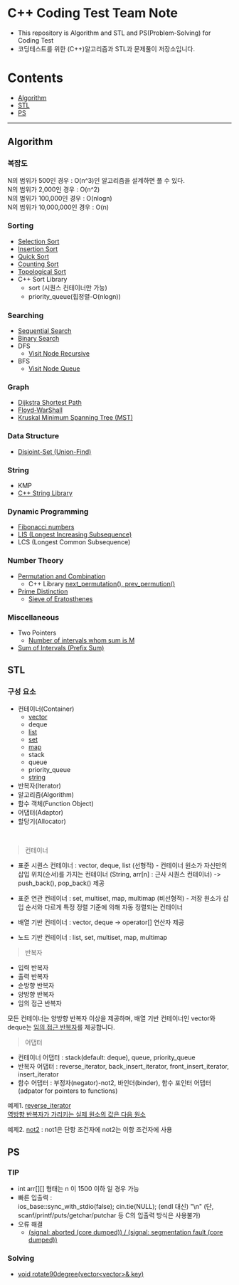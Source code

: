 # C++ Coding Test Team Note
* This repository is Algorithm and STL and PS(Problem-Solving) for Coding Test
* 코딩테스트를 위한 (C++)알고리즘과 STL과 문제풀이 저장소입니다.


# Contents
* [Algorithm](#algorithm)
* [STL](#STL)
* [PS](#PS)
---
## Algorithm
### 복잡도   
N의 범위가 500인 경우 : O(n^3)인 알고리즘을 설계하면 풀 수 있다.   
N의 범위가 2,000인 경우 : O(n^2)   
N의 범위가 100,000인 경우 : O(nlogn)   
N의 범위가 10,000,000인 경우 : O(n)   

### Sorting
  * [Selection Sort](https://github.com/ERIN56/Cpp-Team-Notes/blob/master/Sorting/selectionSort.cpp)
  * [Insertion Sort](https://github.com/ERIN56/Cpp-Team-Notes/blob/master/Sorting/InsertionSort.cpp)
  * [Quick Sort](https://github.com/ERIN56/Cpp-Team-Notes/blob/master/Sorting/quickSort.cpp)
  * [Counting Sort](https://github.com/ERIN56/Cpp-Team-Notes/blob/master/Sorting/CountingSort.cpp)
  * [Topological Sort](https://github.com/ERIN56/Cpp-Team-Notes/blob/master/Sorting/TopologicalSort.cpp)
  * C++ Sort Library
    * sort (시퀀스 컨테이너만 가능)
    * priority_queue(힙정렬-O(nlogn))

### Searching
  * [Sequential Search](https://github.com/ERIN56/Cpp-Team-Notes/blob/master/Searching/sequentialSearch.cpp)
  * [Binary Search](https://github.com/ERIN56/Cpp-Team-Notes/blob/master/Searching/binarySearch.cpp)
  * DFS
    * [Visit Node Recursive](https://github.com/ERIN56/Cpp-Team-Notes/blob/master/Searching/DFS/dfs_visit_graph_node_recursive.cpp)
  * BFS
    * [Visit Node Queue](https://github.com/ERIN56/Cpp-Team-Notes/blob/master/Searching/BFS/bfs_visit_graph_node_queue.cpp)

### Graph
  * [Dijkstra Shortest Path](https://github.com/ERIN56/Cpp-Team-Notes/blob/master/Graph/dikstraShortestPath.cpp)
  * [Floyd-WarShall](https://github.com/ERIN56/Cpp-Team-Notes/blob/master/Graph/Floyd-WarShall.cpp)
  * [Kruskal Minimum Spanning Tree (MST)](https://github.com/ERIN56/Cpp-Team-Notes/blob/master/Graph/kruskal%20MST.cpp)

### Data Structure
  * [Disjoint-Set (Union-Find)](https://github.com/ERIN56/Cpp-Team-Notes/blob/master/Data%20Structure/Disjoint_Set(Union-Find).cpp)

### String
  * KMP
  * [C++ String Library](https://github.com/ERIN56/Cpp-Team-Notes/tree/master/STL/string)

### Dynamic Programming
  * [Fibonacci numbers](https://github.com/ERIN56/Cpp-Team-Notes/blob/master/DP/pibonacci_DP.cpp)
  * [LIS (Longest Increasing Subsequence)](https://github.com/ERIN56/Cpp-Team-Notes/blob/master/DP/LIS(Longest%20Increasing%20Subsequence).cpp)
  * LCS (Longest Common Subsequence)

### Number Theory
  * [Permutation and Combination](https://github.com/ERIN56/Cpp-Team-Notes/blob/master/Number%20Theory/Permutation%20and%20Combination.cpp)
    * C++ Library [next_permutation(), prev_permution()](https://github.com/ERIN56/Cpp-Team-Notes/blob/master/Number%20Theory/next_permutation%2C%20prev_permutation.cpp) 
  * [Prime Distinction](https://github.com/ERIN56/Cpp-Team-Notes/blob/master/Number%20Theory/PrimeDistinction.cpp)
    * [Sieve of Eratosthenes](https://github.com/ERIN56/Cpp-Team-Notes/blob/master/Number%20Theory/Sieve%20of%20Eratosthenes.cpp)

### Miscellaneous
  * Two Pointers
    * [Number of intervals whom sum is M](https://github.com/ERIN56/Cpp-Team-Notes/blob/master/Miscellaneous/Number%20of%20intervals%20whos%20sum%20is%20M%20(Two%20Pointers).cpp)
  * [Sum of Intervals (Prefix Sum)](https://github.com/ERIN56/Cpp-Team-Notes/blob/master/Miscellaneous/Sum%20of%20Intervals%20(Prefix%20Sum).cpp)

## STL
### 구성 요소
 * 컨테이너(Container)
   * [vector](https://github.com/ERIN56/Cpp-Team-Notes/tree/master/STL/vector)
   * deque
   * [list](https://github.com/ERIN56/Cpp-Team-Notes/tree/master/STL/list)
   * [set](https://github.com/ERIN56/Cpp-Team-Notes/tree/master/STL/set)
   * [map](https://github.com/ERIN56/Cpp-Team-Notes/tree/master/STL/map)
   * stack
   * queue
   * priority_queue
   * [string](https://github.com/ERIN56/Cpp-Team-Notes/tree/master/STL/string)
 * 반복자(Iterator)
 * 알고리즘(Algorithm)
 * 함수 객체(Function Object)
 * 어댑터(Adaptor)
 * 할당기(Allocator)
 
 </br>
 
 > 컨테이너  

 * 표준 시퀀스 컨테이너 : vector, deque, list (선형적) - 컨테이너 원소가 자신만의 삽입 위치(순서)를 가지는 컨테이너 (String, arr[n] : 근사 시퀀스 컨테이너) -> push_back(), pop_back() 제공
 * 표준 연관 컨테이너 :  set, multiset, map, multimap (비선형적) - 저장 원소가 삽입 순서와 다르게 특정 정렬 기준에 의해 자동 정렬되는 컨테이너

 * 배열 기반 컨테이너 : vector, deque -> operator[] 연산자 제공
 * 노드 기반 컨테이너 : list, set, multiset, map, multimap

> 반복자
 
 * 입력 반복자
 * 출력 반복자
 * 순방향 반복자
 * 양방향 반복자
 * 임의 접근 반복자

모든 컨테이너는 양방향 반복자 이상을 제공하며, 배열 기반 컨테이너인 vector와 deque는 [임의 접근 반복자](https://github.com/ERIN56/Cpp-Team-Notes/blob/master/STL/Iterator/임의접근반복자.cpp)를 제공합니다.

> 어댑터

* 컨테이너 어댑터 : stack(default: deque), queue, priority_queue
* 반복자 어댑터 : reverse_iterator, back_insert_iterator, front_insert_iterator, insert_iterator
* 함수 어댑터 : 부정자(negator)-not2, 바인더(binder), 함수 포인터 어댑터(adpator for pointers to functions)

예제1. [reverse_iterator](https://github.com/ERIN56/Cpp-Team-Notes/blob/master/STL/Iterator/reverse_iterator.cpp)   
 [역방향 반복자가 가리키는 실제 원소의 값은 다음 원소](https://github.com/ERIN56/Cpp-Team-Notes/blob/master/STL/Iterator/reverse_iterator_real%20Value.cpp)   

예제2. [not2](https://github.com/ERIN56/Cpp-Team-Notes/blob/master/Not2.cpp) : not1은 단항 조건자에 not2는 이항 조건자에 사용

## PS
### TIP
* int arr[][] 형태는 n 이 1500 이하 일 경우 가능
* 빠른 입출력 :    
  ios_base::sync_with_stdio(false); cin.tie(NULL); (endl 대신) "\n" (단, scanf/printf/puts/getchar/putchar 등 C의 입출력 방식은 사용불가) 
* 오류 해결
  * [(signal: aborted (core dumped)) / (signal: segmentation fault (core dumped))](https://github.com/ERIN56/Cpp-Team-Notes/blob/master/PS/%EC%98%A4%EB%A5%98%20%ED%95%B4%EA%B2%B0/signal-aborted(core%20dumped).md)   

### Solving
* [void rotate90degree(vector<vector<int>>& key)](https://github.com/ERIN56/Cpp-Team-Notes/blob/master/PS/void%20rotate90degree.cpp)






